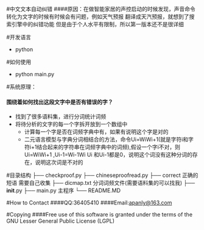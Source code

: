 #中文文本自动纠错
####原因：在做智能家居的声控启动的时候发现，声音命令转化为文字的时候有时候会有问题，例如天气预报 翻译成天汽预报，就想到了搜索引擎中的纠错功能
但是由于个人水平有限制，所以第一版本还不是很详细

#开发语言
* python

#如何使用
* python main.py

#系统原理：
#### 围绕着如何找出这段文字中是否有错误的字？
* 找到了很多语料集，进行分词统计词频
* 将待分析的文字的每一个字拆开放到一个数组中
  * 计算每一个字是否在词频字典中有，如果有说明这个字是对的
  * 二元语言模型与字典分词相结合的方法，命令Ui=WiWi+1(就是字符i和字符i+1结合起来的字符串在词频字典中的词频),假设一个字i不对，则
  Ui=WiWi+1 ,Ui-1=Wi-1Wi Ui 和Ui-1都是0，说明这个词没有这种分词的存在，说明这次词是不对的

#目录结构
    ├── checkproof.py
    ├── chineseproofread.py
    ├── correct  正确的短语 需要自己收集
    ├── dicmap.txt  分词词频文件(需要语料集的可以找我)
    ├── __init__.py
    ├── main.py  主程序
    └── README.MD

#How to Contact
####QQ:36405410
####Email:apanly@163.com

#Copying
####Free use of this software is granted under the terms of the GNU Lesser General Public License (LGPL)